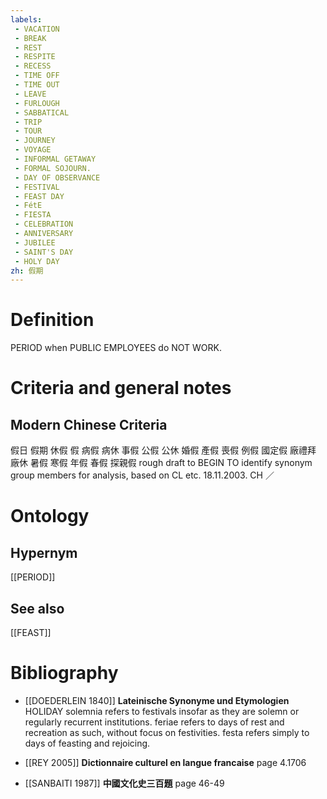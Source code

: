 ```yaml
---
labels: 
 - VACATION
 - BREAK
 - REST
 - RESPITE
 - RECESS
 - TIME OFF
 - TIME OUT
 - LEAVE
 - FURLOUGH
 - SABBATICAL
 - TRIP
 - TOUR
 - JOURNEY
 - VOYAGE
 - INFORMAL GETAWAY
 - FORMAL SOJOURN.
 - DAY OF OBSERVANCE
 - FESTIVAL
 - FEAST DAY
 - FétE
 - FIESTA
 - CELEBRATION
 - ANNIVERSARY
 - JUBILEE
 - SAINT'S DAY
 - HOLY DAY
zh: 假期
---
```


# Definition
PERIOD when PUBLIC EMPLOYEES do NOT WORK.
# Criteria and general notes
## Modern Chinese Criteria
假日
假期
休假
假
病假
病休
事假
公假
公休
婚假
產假
喪假
例假
國定假
廠禮拜
廠休
暑假
寒假
年假
春假
探親假
rough draft to BEGIN TO identify synonym group members for analysis, based on CL etc. 18.11.2003. CH ／
# Ontology

## Hypernym
[[PERIOD]]
## See also
[[FEAST]]
# Bibliography
- [[DOEDERLEIN 1840]]
**Lateinische Synonyme und Etymologien** 
HOLIDAY
solemnia refers to festivals insofar as they are solemn or regularly recurrent institutions.
feriae refers to days of rest and recreation as such, without focus on festivities. 
festa refers simply to days of feasting and rejoicing.
- [[REY 2005]]
**Dictionnaire culturel en langue francaise** page 4.1706

- [[SANBAITI 1987]]
**中國文化史三百題** page 46-49

